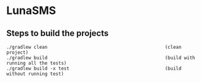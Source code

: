 # LunaSMS

## Steps to build the projects
```
./gradlew clean                                           (clean project)
./gradlew build                                           (build with running all the tests)
./gradlew build -x test                                   (build without running test)
```
